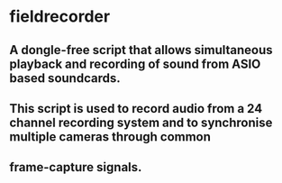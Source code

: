 # fieldrecorder
## A dongle-free script that allows simultaneous playback and recording of sound from ASIO based soundcards. 
## This script is used to record audio from a 24 channel recording system and to synchronise multiple cameras through common
## frame-capture signals.
